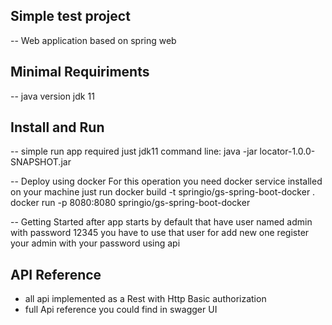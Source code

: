 ## Simple test project

-- Web application based on spring web

## Minimal Requiriments
-- java version jdk 11 

## Install and Run
-- simple run app required just jdk11
command line:
java -jar locator-1.0.0-SNAPSHOT.jar

-- Deploy using docker
For this operation you need docker service installed on your machine
just run 
docker build -t springio/gs-spring-boot-docker .
docker run -p 8080:8080 springio/gs-spring-boot-docker

-- Getting Started
after app starts by default that have user named admin with password 12345 you have to use that user for add new one
register your admin with your password using api

## API Reference

- all api implemented as a Rest with Http Basic authorization
- full Api reference you could find in swagger UI